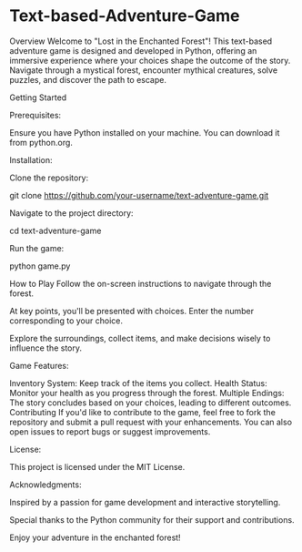 # Text-based-Adventure-Game
Overview
Welcome to "Lost in the Enchanted Forest"! This text-based adventure game is designed and developed in Python, offering an immersive experience where your choices shape the outcome of the story. Navigate through a mystical forest, encounter mythical creatures, solve puzzles, and discover the path to escape.

Getting Started

Prerequisites:

Ensure you have Python installed on your machine. You can download it from python.org.

Installation:

Clone the repository:


git clone https://github.com/your-username/text-adventure-game.git

Navigate to the project directory:


cd text-adventure-game

Run the game:

python game.py

How to Play Follow the on-screen instructions to navigate through the forest.

At key points, you'll be presented with choices. Enter the number corresponding to your choice.

Explore the surroundings, collect items, and make decisions wisely to influence the story.

Game Features:

Inventory System: Keep track of the items you collect.
Health Status: Monitor your health as you progress through the forest.
Multiple Endings: The story concludes based on your choices, leading to different outcomes.
Contributing
If you'd like to contribute to the game, feel free to fork the repository and submit a pull request with your enhancements. You can also open issues to report bugs or suggest improvements.

License:

This project is licensed under the MIT License.

Acknowledgments:

Inspired by a passion for game development and interactive storytelling.

Special thanks to the Python community for their support and contributions.

Enjoy your adventure in the enchanted forest!
